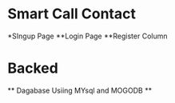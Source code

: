 # Smart Call Contact 
*SIngup Page 
**Login Page 
**Register Column 
# Backed 
 ** Dagabase Usiing MYsql and MOGODB
 ** 
